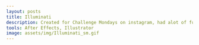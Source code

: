 ```yaml
---
layout: posts
title: Illuminati
description: Created for Challenge Mondays on instagram, had alot of fun rigging the spaceship and creating the 3d pyramid top. The silly audio is me too.
tools: After Effects, Illustrator
image: assets/img/Illuminati_sm.gif
---
```

